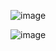 ![image](https://github.com/twoutlook/my-machine-learning/assets/16488072/49b23d7c-e3bc-447e-a33b-3aa2af08f820)


![image](https://github.com/twoutlook/my-machine-learning/assets/16488072/a577e898-d0a1-49f1-bcde-ad0fa14313aa)
